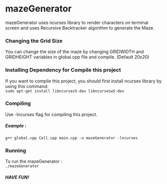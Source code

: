 # mazeGenerator
mazeGenerator uses ncurses library to render characters on terminal screen and uses Recursive Backtracker algorithm to generate the Maze.

### Changing the Grid Size
You can change the size of the maze by changing GRIDWIDTH and GRIDHEIGHT variables in global.cpp file and compile. (Default 20x20)

### Installing Dependency for Compile this project

If you want to compile this project, you should first install ncurses library by using this command: <br />
`sudo apt-get install libncurses5-dev libncursesw5-dev`

### Compiling

Use -lncurses flag for compiling this project.
##### Example : 
`g++ global.cpp Cell.cpp main.cpp -o mazeGenerator -lncurses`

### Running

To run the mazeGenerator : <br />
`./mazeGenerator`

##### HAVE FUN!
